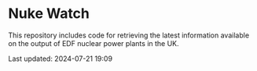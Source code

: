 # Nuke Watch

This repository includes code for retrieving the latest information available on the output of EDF nuclear power plants in the UK.

Last updated: 2024-07-21 19:09